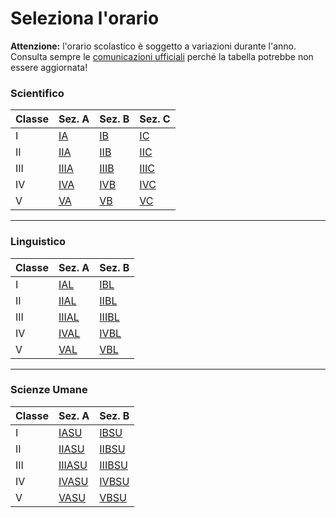 
# Seleziona l'orario
**Attenzione:** l'orario scolastico è soggetto a variazioni durante l'anno. <br>
Consulta sempre le [comunicazioni ufficiali](https://www.liceomelito.edu.it/) perché la tabella potrebbe non essere aggiornata!


### Scientifico 

| Classe | Sez. A | Sez. B | Sez. C |
|--------|--------|--------|--------|
| I      | [IA](https://profdg92.github.io/aibprova1/timeline_class/1A)     | [IB](https://profdg92.github.io/aibprova1/timeline_class/1B)      | [IC](https://profdg92.github.io/aibprova1/timeline_class/1C)      |
| II     | [IIA](https://profdg92.github.io/aibprova1/timeline_class/2A)    | [IIB](https://profdg92.github.io/aibprova1/timeline_class/2B)     | [IIC](https://profdg92.github.io/aibprova1/timeline_class/2C)     |
| III    | [IIIA](https://profdg92.github.io/aibprova1/timeline_class/3A)   | [IIIB](https://profdg92.github.io/aibprova1/timeline_class/3B)    | [IIIC](https://profdg92.github.io/aibprova1/timeline_class/3C)    |
| IV     | [IVA](https://profdg92.github.io/aibprova1/timeline_class/4A)    | [IVB](https://profdg92.github.io/aibprova1/timeline_class/4B)     | [IVC](https://profdg92.github.io/aibprova1/timeline_class/4C)     |
| V      | [VA](https://profdg92.github.io/aibprova1/timeline_class/5A)     | [VB](https://profdg92.github.io/aibprova1/timeline_class/5B)      | [VC](https://profdg92.github.io/aibprova1/timeline_class/5C)      |

---------------------------------------------

### Linguistico

| Classe | Sez. A | Sez. B |
|--------|--------|--------|
| I      | [IAL](https://profdg92.github.io/aibprova1/timeline_class/1AL)     | [IBL](https://profdg92.github.io/aibprova1/timeline_class/1BL)      | 
| II     | [IIAL](https://profdg92.github.io/aibprova1/timeline_class/2AL)    | [IIBL](https://profdg92.github.io/aibprova1/timeline_class/2BL)     | 
| III    | [IIIAL](https://profdg92.github.io/aibprova1/timeline_class/3AL)   | [IIIBL](https://profdg92.github.io/aibprova1/timeline_class/3BL)    | 
| IV     | [IVAL](https://profdg92.github.io/aibprova1/timeline_class/4AL)    | [IVBL](https://profdg92.github.io/aibprova1/timeline_class/4BL)     | 
| V      | [VAL](https://profdg92.github.io/aibprova1/timeline_class/5AL)     | [VBL](https://profdg92.github.io/aibprova1/timeline_class/5BL)      |

---------------------------------------------


### Scienze Umane

| Classe | Sez. A | Sez. B |
|--------|--------|--------|
| I      | [IASU](https://profdg92.github.io/aibprova1/timeline_class/1ASU)     | [IBSU](https://profdg92.github.io/aibprova1/timeline_class/1BSU)      | 
| II     | [IIASU](https://profdg92.github.io/aibprova1/timeline_class/2ASU)    | [IIBSU](https://profdg92.github.io/aibprova1/timeline_class/2BSU)     | 
| III    | [IIIASU](https://profdg92.github.io/aibprova1/timeline_class/3ASU)   | [IIIBSU](https://profdg92.github.io/aibprova1/timeline_class/3BSU)    | 
| IV     | [IVASU](https://profdg92.github.io/aibprova1/timeline_class/4ASU)    | [IVBSU](https://profdg92.github.io/aibprova1/timeline_class/4BSU)     | 
| V      | [VASU](https://profdg92.github.io/aibprova1/timeline_class/5ASU)     | [VBSU](https://profdg92.github.io/aibprova1/timeline_class/5BSU)      |


